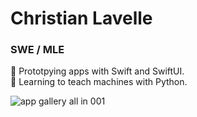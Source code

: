 # Christian Lavelle
### SWE / MLE

📲 Prototpying apps with Swift and SwiftUI.   
🐍 Learning to teach machines with Python.

![app gallery all in 001](https://github.com/user-attachments/assets/9495e3dc-37d2-4f91-b73c-2d76a786f163)
